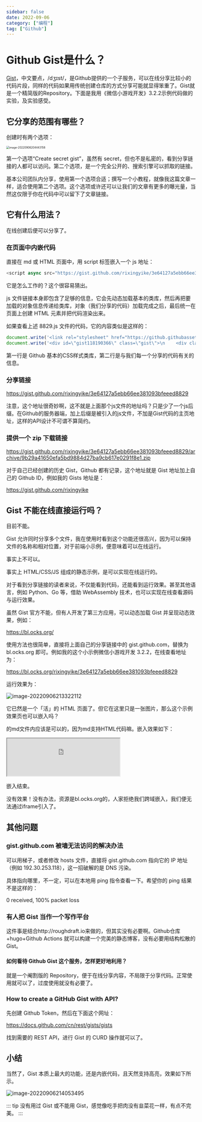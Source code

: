 ```yaml
---
sidebar: false
date: 2022-09-06
category: ["编程"]
tag: ["Github"]
---
```


# Github Gist是什么？

[Gist](https://gist.github.com/)，中文要点，/dʒɪst/，是Github提供的一个子服务，可以在线分享比较小的代码片段，同样的代码如果用传统创建仓库的方式分享可能就显得笨重了。Gist就是一个精简版的Repository。下面是我用《微信小游戏开发》3.2.2示例代码做的实验，及实验感受。

<!--more-->

## 它分享的范围有哪些？

创建时有两个选项：

<img src="./assets/image-20220906204443158.png" alt="image-20220906204443158" style="zoom:50%;" />

第一个选项“Create secret gist”，虽然有 secret，但也不是私密的，看到分享链接的人都可以访问。第二个选项，是一个完全公开的、搜索引擎可以抓取的链接。

基本公司团队内分享，使用第一个选项合适；撰写一个小教程，就像我这篇文章一样，适合使用第二个选项。这个选项或许还可以让我们的文章有更多的曝光量，当然这仅限于你在代码中可以留下了文章链接。

## 它有什么用法？

在线创建后便可以分享了。

### 在页面中内嵌代码

直接在 md 或 HTML 页面中，用 script 标签嵌入一个 js 地址：

```js
<script async src="https://gist.github.com/rixingyike/3e64127a5ebb66ee381093bfeeed8829.js"></script>
```

它是怎么工作的？这个很容易猜出。

js 文件链接本身即包含了足够的信息，它会先动态加载基本的类库，然后再把要加载的对象信息传递给类库，对象（我们分享的代码）加载完成之后，最后统一在页面上创建 HTML 元素并把代码渲染出来。

如果查看上述 8829.js 文件的代码，它的内容类似是这样的：

```js
document.write('<link rel="stylesheet" href="https://github.githubassets.com/assets/gist-embed-19d8e57711b3.css">')
document.write('<div id=\"gist118190366\" class=\"gist\">\n    <div class=\"gist-file\" translate=\"no\">\n...')
```

第一行是 Github 基本的CSS样式类库，第二行是与我们每一个分享的代码有关的信息。

### 分享链接

https://gist.github.com/rixingyike/3e64127a5ebb66ee381093bfeeed8829

注意，这个地址很奇妙啊，这不就是上面那个js文件的地址吗？只是少了一个js后缀。在Github的服务器端，加上后缀是被引入的js文件，不加是Gist代码的主页地址，这样的API设计不可谓不算简约。

### 提供一个 zip 下载链接

https://gist.github.com/rixingyike/3e64127a5ebb66ee381093bfeeed8829/archive/9b29a41650efa5bd9884d27ba9cb617e0291f8e1.zip

对于自己已经创建的历史 Gist，Github 都有记录，这个地址就是 Gist 地址加上自己的 Github ID，例如我的 Gists 地址是：

https://gist.github.com/rixingyike

## Gist 不能在线直接运行吗？

目前不能。

Gist 允许同时分享多个文件，我在使用时看到这个功能还很高兴，因为可以保持文件的名称和相对位置，对于前端小示例，便意味着可以在线运行。

事实上不可以。

事实上 HTML/CSS/JS 组成的静态示例，是可以实现在线运行的。

对于看到分享链接的读者来说，不仅能看到代码，还能看到运行效果。甚至其他语言，例如 Python、Go 等，借助 WebAssembly 技术，也可以实现在线查看源码与运行效果。

虽然 Gist 官方不能，但有人开发了第三方应用，可以动态加载 Gist 并呈现动态效果，例如：

https://bl.ocks.org/

使用方法也很简单，直接将上面自己的分享链接中的 gist.github.com，替换为 bl.ocks.org 即可。例如我的这个小示例微信小游戏开发 3.2.2，在线查看地址为：

https://bl.ocks.org/rixingyike/3e64127a5ebb66ee381093bfeeed8829

运行效果为：

![image-20220906213322112](./assets/image-20220906213322112.png)

它已然是一个「活」的 HTML 页面了。但它在这里只是一张图片，那么这个示例效果页也可以嵌入吗？

的md文件内应该是可以的，因为md支持HTML代码嘛。嵌入效果如下：

<iframe sandbox="allow-popups allow-scripts allow-forms allow-same-origin" src="https://bl.ocks.org/rixingyike/raw/3e64127a5ebb66ee381093bfeeed8829/9b29a41650efa5bd9884d27ba9cb617e0291f8e1/" marginwidth="0" marginheight="0" style="height:100px;" scrolling="no"></iframe>

嵌入结束。

没有效果！没有办法，资源是bl.ocks.org的，人家拒绝我们跨域嵌入，我们便无法通过iframe引入了。

## 其他问题

### gist.github.com 被墙无法访问的解决办法

可以用梯子，或者修改 hosts 文件，直接将 gist.github.com 指向它的 IP 地址（例如 192.30.253.118），这一招破解的是 DNS 污染。

具体指向哪里，不一定，可以在本地用 ping 指令查看一下。希望你的 ping 结果不是这样的：

0 received, 100% packet loss

### 有人把 Gist 当作一个写作平台

这件事是结合http://roughdraft.io来做的，但其实没有必要啊。Github仓库+hugo+Github Actions 就可以构建一个完美的静态博客，没有必要用结构松散的 Gist。

#### 如何看待 Github Gist 这个服务，怎样更好地利用？

就是一个阉割版的 Repository，便于在线分享内容，不局限于分享代码。正常使用就可以了，过度使用就没有必要了。

### How to create a GitHub Gist with API?

先创建 Github Token，然后在下面这个网址：

https://docs.github.com/cn/rest/gists/gists

找到需要的 REST API，进行 Gist 的 CURD 操作就可以了。

## 小结

当然了，Gist 本质上最大的功能，还是内嵌代码，且天然支持高亮，效果如下所示。

![image-20220906214053495](./assets/image-20220906214053495.png)

::: tip 
没有用过 Gist 或不能用 Gist，感觉像吃手把肉没有韭菜花一样，有点不完美。
:::

